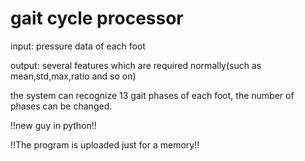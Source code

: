 # gait cycle processor


input: pressure data of each foot

output: several features which are required normally(such as mean,std,max,ratio and so on)

the system can recognize 13 gait phases of each foot, the number of phases can be changed.

!!new guy in python!!

!!The program is uploaded just for a memory!!
